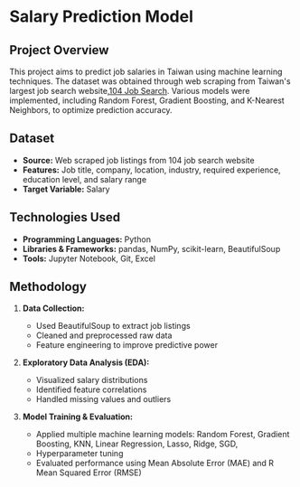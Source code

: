 # Salary Prediction Model 

## Project Overview
This project aims to predict job salaries in Taiwan using machine learning techniques. The dataset was obtained through web scraping from Taiwan's largest job search website,[104 Job Search](https://www.104.com.tw). Various models were implemented, including Random Forest, Gradient Boosting, and K-Nearest Neighbors, to optimize prediction accuracy.

## Dataset
- **Source:** Web scraped job listings from 104 job search website
- **Features:** Job title, company, location, industry, required experience, education level, and salary range
- **Target Variable:** Salary

## Technologies Used
- **Programming Languages:** Python
- **Libraries & Frameworks:** pandas, NumPy, scikit-learn, BeautifulSoup
- **Tools:** Jupyter Notebook, Git, Excel

## Methodology
1. **Data Collection:**
   - Used BeautifulSoup to extract job listings
   - Cleaned and preprocessed raw data
   - Feature engineering to improve predictive power

2. **Exploratory Data Analysis (EDA):**
   - Visualized salary distributions
   - Identified feature correlations
   - Handled missing values and outliers

3. **Model Training & Evaluation:**
   - Applied multiple machine learning models: Random Forest, Gradient Boosting, KNN, Linear Regression, Lasso, Ridge, SGD, 
   - Hyperparameter tuning 
   - Evaluated performance using Mean Absolute Error (MAE) and R Mean Squared Error (RMSE)
